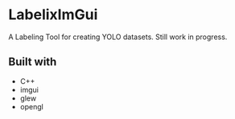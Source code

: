 # LabelixImGui

A Labeling Tool for creating YOLO datasets. Still work in progress.

## Built with

* C++
* imgui
* glew
* opengl
